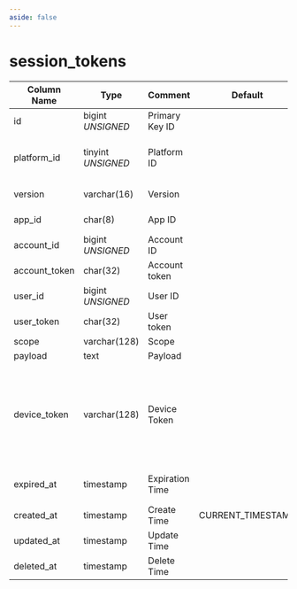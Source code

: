 ```yaml
---
aside: false
---
```


# session_tokens

| Column Name | Type | Comment | Default | Null | Remark |
| --- | --- | --- | --- | --- | --- |
| id | bigint *UNSIGNED* | Primary Key ID |  | NO | Auto Increment |
| platform_id | tinyint *UNSIGNED* | Platform ID |  | NO | Foreign key [configs->item_key = platforms](../dictionary/platforms.md) |
| version | varchar(16) | Version |  | NO | Semantic versioning |
| app_id | char(8) | App ID |  | YES | [session_keys->app_id](session-keys.md) |
| account_id | bigint *UNSIGNED* | Account ID |  | NO | Related field [accounts->id](../accounts/accounts.md) |
| account_token | char(32) | Account token |  | NO |  |
| user_id | bigint *UNSIGNED* | User ID |  | YES | Related field [users->id](../users/users.md) |
| user_token | char(32) | User token |  | YES |  |
| scope | varchar(128) | Scope |  | YES |  |
| payload | text | Payload |  | YES |  |
| device_token | varchar(128) | Device Token |  | YES | For example, iOS Device Token or Android Device Token<br>Can be used for push notifications |
| expired_at | timestamp | Expiration Time |  | YES | Empty means valid indefinitely |
| created_at | timestamp | Create Time | CURRENT_TIMESTAMP | NO |  |
| updated_at | timestamp | Update Time |  | YES |  |
| deleted_at | timestamp | Delete Time |  | YES |  |
